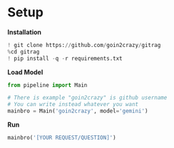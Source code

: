 # Setup 

**Installation**
```python
! git clone https://github.com/goin2crazy/gitrag
%cd gitrag
! pip install -q -r requirements.txt
```

**Load Model** 
```python
from pipeline import Main 

# There is example "goin2crazy" is github username
# You can write instead whatever you want 
mainbro = Main('goin2crazy', model='gemini')
```

**Run** 
```python
mainbro('[YOUR REQUEST/QUESTION]')
```
